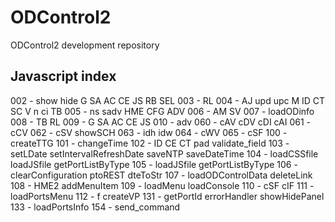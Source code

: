 # ODControl2
ODControl2 development repository

## Javascript index
002 - show hide G SA AC CE JS RB SEL
003 - RL
004 - AJ upd upc M ID CT SC V n ci TB
005 - ns sadv HME CFG ADV
006 - AM SV
007 - loadODinfo
008 - TB RL
009 - G SA AC CE JS
010 - adv
060 - cAV cDV cDI cAI 
061 - cCV
062 - cSV showSCH
063 - idh idw
064 - cWV
065 - cSF
100 - createTTG
101 - changeTime
102 - ID CE CT pad validate_field
103 - setLDate setIntervalRefreshDate saveNTP saveDateTime
104 - loadCSSfile loadJSfile getPortListByType
105 - loadJSfile getPortListByType
106 - clearConfiguration ptoREST dteToStr
107 - loadODControlData deleteLink 
108 - HME2 addMenuItem
109 - loadMenu loadConsole
110 - cSF cIF 
111 - loadPortsMenu
112 - f createVP 
131 - getPortId errorHandler showHidePanel
133 - loadPortsInfo
154 - send_command


